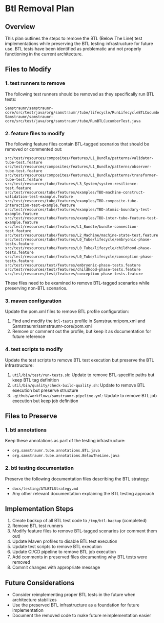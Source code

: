 <!--
Copyright (c) 2025 Eric C. Mumford (@heymumford)

This software was developed with analytical assistance from AI tools 
including Claude 3.7 Sonnet, Claude Code, and Google Gemini Deep Research,
which were used as paid services. All intellectual property rights 
remain exclusively with the copyright holder listed above.

Licensed under the Mozilla Public License 2.0
-->


# Btl Removal Plan

## Overview

This plan outlines the steps to remove the BTL (Below The Line) test implementations while preserving the BTL testing infrastructure for future use. BTL tests have been identified as problematic and not properly functioning in the current architecture.

## Files to Modify

### 1. test runners to remove

The following test runners should be removed as they specifically run BTL tests:

```
Samstraumr/samstraumr-core/src/test/java/org/samstraumr/tube/lifecycle/RunLifecycleBTLCucumberTest.java
Samstraumr/samstraumr-core/src/test/java/org/samstraumr/tube/RunBTLCucumberTest.java
```

### 2. feature files to modify

The following feature files contain BTL-tagged scenarios that should be removed or commented out:

```
src/test/resources/composites/features/L1_Bundle/patterns/validator-tube-test.feature
src/test/resources/composites/features/L1_Bundle/patterns/observer-tube-test.feature
src/test/resources/composites/features/L1_Bundle/patterns/transformer-tube-test.feature
src/test/resources/tube/features/L3_System/system-resilience-test.feature
src/test/resources/tube/features/examples/TBD-machine-construct-validation-test-example.feature
src/test/resources/tube/features/examples/TBD-composite-tube-interaction-test-example.feature
src/test/resources/tube/features/examples/TBD-atomic-boundary-test-example.feature
src/test/resources/tube/features/examples/TBD-inter-tube-feature-test-example.feature
src/test/resources/tube/features/L1_Bundle/bundle-connection-test.feature
src/test/resources/tube/features/L2_Machine/machine-state-test.feature
src/test/resources/tube/features/L0_Tube/lifecycle/embryonic-phase-tests.feature
src/test/resources/tube/features/L0_Tube/lifecycle/childhood-phase-tests.feature
src/test/resources/tube/features/L0_Tube/lifecycle/conception-phase-tests.feature
src/test/resources/test/features/embryonic-phase-tests.feature
src/test/resources/test/features/childhood-phase-tests.feature
src/test/resources/test/features/conception-phase-tests.feature
```

These files need to be examined to remove BTL-tagged scenarios while preserving non-BTL scenarios.

### 3. maven configuration

Update the pom.xml files to remove BTL profile configuration:

1. Find and modify the `btl-tests` profile in Samstraumr/pom.xml and Samstraumr/samstraumr-core/pom.xml
2. Remove or comment out the profile, but keep it as documentation for future reference

### 4. test scripts to modify

Update the test scripts to remove BTL test execution but preserve the BTL infrastructure:

1. `util/bin/test/run-tests.sh`: Update to remove BTL-specific paths but keep BTL tag definition
2. `util/bin/quality/check-build-quality.sh`: Update to remove BTL execution but preserve structure
3. `.github/workflows/samstraumr-pipeline.yml`: Update to remove BTL job execution but keep job definition

## Files to Preserve

### 1. btl annotations

Keep these annotations as part of the testing infrastructure:

- `org.samstraumr.tube.annotations.BTL.java`
- `org.samstraumr.tube.annotations.BelowTheLine.java`

### 2. btl testing documentation

Preserve the following documentation files describing the BTL strategy:

- `docs/testing/ATLBTLStrategy.md`
- Any other relevant documentation explaining the BTL testing approach

## Implementation Steps

1. Create backup of all BTL test code to `/tmp/btl-backup` (completed)
2. Remove BTL test runners
3. Modify feature files to remove BTL-tagged scenarios (or comment them out)
4. Update Maven profiles to disable BTL test execution
5. Update test scripts to remove BTL execution
6. Update CI/CD pipeline to remove BTL job execution
7. Add comments in preserved files documenting why BTL tests were removed
8. Commit changes with appropriate message

## Future Considerations

- Consider reimplementing proper BTL tests in the future when architecture stabilizes
- Use the preserved BTL infrastructure as a foundation for future implementation
- Document the removed code to make future reimplementation easier
